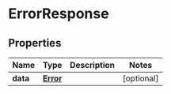 # ErrorResponse

## Properties
Name | Type | Description | Notes
------------ | ------------- | ------------- | -------------
**data** | [**Error**](Error.md) |  |  [optional]
